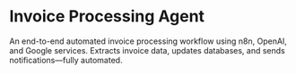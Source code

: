 # Invoice Processing Agent
An end-to-end automated invoice processing workflow using n8n, OpenAI, and Google services. Extracts invoice data, updates databases, and sends notifications—fully automated.
